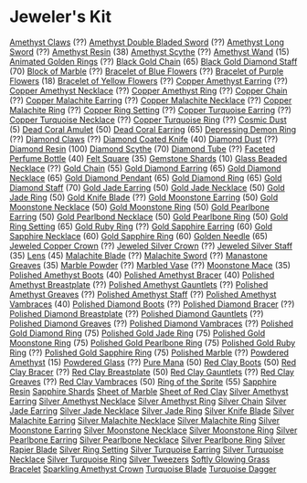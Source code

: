 <!-- TITLE: Jewelcrafting -->
<!-- SUBTITLE: Gems and jewels -->

# Jeweler's Kit

[Amethyst Claws](amethyst-claws) (??)
[Amethyst Double Bladed Sword](amethyst-double-bladed-sword) (??)
[Amethyst Long Sword](amethyst-long-sword) (??)
[Amethyst Resin](amethyst-resin) (38)
[Amethyst Scythe](amethyst-scythe) (??)
[Amethyst Wand](amethyst-wand) (15)
[Animated Golden Rings](animated-golden-rings) (??)
[Black Gold Chain](black-gold-chain) (65)
[Black Gold Diamond Staff](black-gold-diamond-staff) (70)
[Block of Marble](block-of-marble) (??)
[Bracelet of Blue Flowers](bracelet-of-blue-flowers) (??)
[Bracelet of Purple Flowers](bracelet-of-purple-flowers) (18)
[Bracelet of Yellow Flowers](bracelet-of-yellow-flowers) (??)
[Copper Amethyst Earring](copper-amethyst-earring) (??)
[Copper Amethyst Necklace](copper-amethyst-necklace) (??)
[Copper Amethyst Ring](copper-amethyst-ring) (??)
[Copper Chain](copper-chain) (??)
[Copper Malachite Earring](copper-malachite-earring) (??)
[Copper Malachite Necklace](copper-malachite-necklace) (??)
[Copper Malachite Ring](copper-malachite-ring) (??)
[Copper Ring Setting](copper-ring-setting) (??)
[Copper Turquoise Earring](copper-turquoise-earring) (??)
[Copper Turquoise Necklace](copper-turquoise-necklace) (??)
[Copper Turquoise Ring](copper-turquoise-ring) (??)
[Cosmic Dust](cosmic-dust) (5)
[Dead Coral Amulet](dead-coral-amulet) (50)
[Dead Coral Earring](dead-coral-earring) (65)
[Depressing Demon Ring](depressing-demon-ring) (??)
[Diamond Claws](diamond-claws) (??)
[Diamond Coated Knife](diamond-coated-knife) (40)
[Diamond Dust](diamond-dust) (??)
[Diamond Resin](diamond-resin) (100)
[Diamond Scythe](diamond-scythe) (70)
[Diamond Tube](diamond-tube) (??)
[Faceted Perfume Bottle](faceted-perfume-bottle) (40)
[Felt Square](felt-square) (35)
[Gemstone Shards](gemstone-shards) (10)
[Glass Beaded Necklace](glass-beaded-necklace) (??)
[Gold Chain](gold-chain) (55)
[Gold Diamond Earring](gold-diamond-earring) (65)
[Gold Diamond Necklace](gold-diamond-necklace) (65)
[Gold Diamond Pendant](gold-diamond-pendant) (65)
[Gold Diamond Ring](gold-diamond-ring) (65)
[Gold Diamond Staff](gold-diamond-staff) (70)
[Gold Jade Earring](gold-jade-earring) (50)
[Gold Jade Necklace](gold-jade-necklace) (50)
[Gold Jade Ring](gold-jade-ring) (50)
[Gold Knife Blade](gold-knife-blade) (??)
[Gold Moonstone Earring](gold-moonstone-earring) (50)
[Gold Moonstone Necklace](gold-moonstone-necklace) (50)
[Gold Moonstone Ring](gold-moonstone-ring) (50)
[Gold Pearlbone Earring](gold-pearlbone-earring) (50)
[Gold Pearlbond Necklace](gold-pearlbone-necklace) (50)
[Gold Pearlbone Ring](gold-pearlbone-ring) (50)
[Gold Ring Setting](gold-ring-setting) (65)
[Gold Ruby Ring](gold-ruby-ring) (??)
[Gold Sapphire Earring](gold-sapphire-earring) (60)
[Gold Sapphire Necklace](gold-sapphire-necklace) (60)
[Gold Sapphire Ring](gold-sapphire-ring) (60)
[Golden Needle](golden-needle) (65)
[Jeweled Copper Crown](jeweled-copper-crown) (??)
[Jeweled Silver Crown](jeweled-silver-crown) (??)
[Jeweled Silver Staff](jeweled-silver-staff) (35)
[Lens](lens) (45)
[Malachite Blade](malachite-blade) (??)
[Malachite Sword](malachite-sword) (??)
[Manastone Greaves](manastone-greaves) (35)
[Marble Powder](marble-powder) (??)
[Marbled Vase](marbled-vase) (??)
[Moonstone Mace](moonstone-mace) (35)
[Polished Amethyst Boots](polished-amethyst-boots) (40)
[Polished Amethyst Bracer](polished-amethyst-bracer) (40)
[Polished Amethyst Breastplate](polished-amethyst-breastplate) (??)
[Polished Amethyst Gauntlets](polished-amethyst-gauntlets) (??)
[Polished Amethyst Greaves](polished-amethyst-greaves) (??)
[Polished Amethyst Staff](polished-amethyst-staff) (??)
[Polished Amethyst Vambraces](polished-amethyst-vambraces) (40)
[Polished Diamond Boots](polished-diamond-boots) (??)
[Polished Diamond Bracer](polished-diamond-bracer) (??)
[Polished Diamond Breastplate](polished-diamond-breastplate) (??)
[Polished Diamond Gauntlets](polished-diamond-gauntlets) (??)
[Polished Diamond Greaves](polished-diamond-greaves) (??)
[Polished Diamond Vambraces](polished-diamond-vambraces) (??)
[Polished Gold Diamond Ring](polished-gold-diamond-ring) (75)
[Polished Gold Jade Ring](polished-gold-jade-ring) (75)
[Polished Gold Moonstone Ring](polished-gold-moonstone-ring) (75)
[Polished Gold Pearlbone Ring](polished-gold-pearlbone-ring) (75)
[Polished Gold Ruby Ring](polished-gold-ruby-ring) (??)
[Polished Gold Sapphire Ring](polished-gold-sapphire-ring) (75)
[Polished Marble](polished-marble) (??)
[Powdered Amethyst](powdered-amethyst) (15)
[Powdered Glass](powdered-glass) (??)
[Pure Mana](pure-mana) (50)
[Red Clay Boots](red-clay-boots) (50)
[Red Clay Bracer](red-clay-bracer) (??)
[Red Clay Breastplate](red-clay-breastplate) (50)
[Red Clay Gauntlets](red-clay-gauntlets) (??)
[Red Clay Greaves](red-clay-greaves) (??)
[Red Clay Vambraces](red-clay-vambraces) (50)
[Ring of the Sprite](ring-of-the-sprite) (55)
[Sapphire Resin](sapphire-resin)
[Sapphire Shards](sapphire-shards)
[Sheet of Marble](sheet-of-marble)
[Sheet of Red Clay](sheet-of-red-clay)
[Silver Amethyst Earring](silver-amethyst-earring)
[Silver Amethyst Necklace](silver-amethyst-necklace)
[Silver Amethyst Ring](silver-amethyst-ring)
[Silver Chain](silver-chain)
[Silver Jade Earring](silver-jade-earring)
[Silver Jade Necklace](silver-jade-necklace)
[Silver Jade Ring](silver-jade-ring)
[Silver Knife Blade](silver-knife-blade)
[Silver Malachite Earring](silver-malachite-earring)
[Silver Malachite Necklace](silver-malachite-necklace)
[Silver Malachite Ring](silver-malachite-ring)
[Silver Moonstone Earring](silver-moonstone-earring)
[Silver Moonstone Necklace](silver-moonstone-necklace)
[Silver Moonstone Ring](silver-moonstone-ring)
[Silver Pearlbone Earring](silver-pearlbone-earring)
[Silver Pearlbone Necklace](silver-pearlbone-necklace)
[Silver Pearlbone Ring](silver-pearlbone-ring)
[Silver Rapier Blade](silver-rapier-blade)
[Silver Ring Setting](silver-ring-setting)
[Silver Turquoise Earring](silver-turquoise-earring)
[Silver Turquoise Necklace](silver-turquoise-necklace)
[Silver Turquoise Ring](silver-turquoise-ring)
[Silver Tweezers](silver-tweezers)
[Softly Glowing Grass Bracelet](softly-glowing-glass-bracelet)
[Sparkling Amethyst Crown](sparkling-amethyst-crown)
[Turquoise Blade](turquoise-blade)
[Turquoise Dagger](turquoise-dagger)
